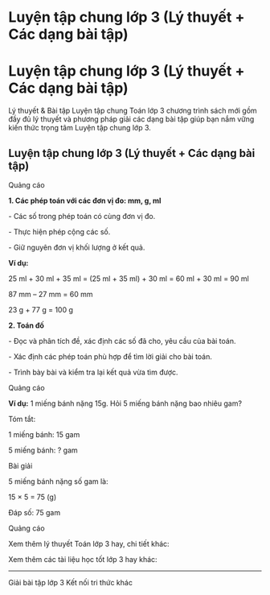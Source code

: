 # Luyện tập chung lớp 3 (Lý thuyết + Các dạng bài tập)

# Luyện tập chung lớp 3 (Lý thuyết + Các dạng bài tập)

Lý thuyết & Bài tập Luyện tập chung Toán lớp 3 chương trình sách mới gồm đầy đủ lý thuyết và phương pháp giải các dạng bài tập giúp bạn nắm vững kiến thức trọng tâm Luyện tập chung lớp 3.

## Luyện tập chung lớp 3 (Lý thuyết + Các dạng bài tập)

Quảng cáo

**1\. Các phép toán với các đơn vị đo: mm, g, ml**

\- Các số trong phép toán có cùng đơn vị đo.

\- Thực hiện phép cộng các số.

\- Giữ nguyên đơn vị khối lượng ở kết quả.

**Ví dụ:**

25 ml + 30 ml + 35 ml = (25 ml + 35 ml) + 30 ml = 60 ml + 30 ml = 90 ml

87 mm – 27 mm = 60 mm

23 g + 77 g = 100 g

**2\. Toán đố**

\- Đọc và phân tích đề, xác định các số đã cho, yêu cầu của bài toán.

\- Xác định các phép toán phù hợp để tìm lời giải cho bài toán.

\- Trình bày bài và kiểm tra lại kết quả vừa tìm được.

Quảng cáo

**Ví dụ:** 1 miếng bánh nặng 15g. Hỏi 5 miếng bánh nặng bao nhiêu gam?

Tóm tắt:

1 miếng bánh: 15 gam

5 miếng bánh: ? gam

Bài giải

5 miếng bánh nặng số gam là:

15 × 5 = 75 (g)

Đáp số: 75 gam

Quảng cáo

Xem thêm lý thuyết Toán lớp 3 hay, chi tiết khác:

Xem thêm các tài liệu học tốt lớp 3 hay khác:

* * *

Giải bài tập lớp 3 Kết nối tri thức khác
